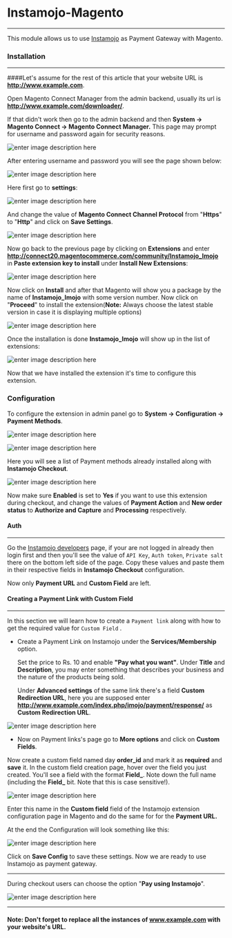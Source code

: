Instamojo-Magento  
====
----
This module allows us to use [Instamojo](https://www.instamojo.com) as Payment Gateway with Magento.


### Installation
---

####Let's assume for the rest of this article that your website URL is **http://www.example.com**.

Open Magento Connect Manager from the admin backend, usually its url is **http://www.example.com/downloader/**.

If that didn't work then go to the admin backend and then **System -> Magento Connect -> Magento Connect Manager.** This page may prompt for username and password again for security reasons.

![enter image description here](http://i.imgur.com/DlbocCD.png)


After entering username and password you will see the page shown below:

![enter image description here](http://i.imgur.com/z9Lu6WQ.png)

Here first go to **settings**:

![enter image description here](http://i.imgur.com/Sq0vNfF.png)

And change the value of **Magento Connect Channel Protocol** from "**Https**" to "**Http**" and click on **Save Settings**.

![enter image description here](http://i.imgur.com/cYmViRw.png)


Now go back to the previous page by clicking on **Extensions** and enter **http://connect20.magentocommerce.com/community/Instamojo_Imojo** in **Paste extension key to install** under **Install New Extensions**:

![enter image description here](http://i.imgur.com/SNOAo6K.png) 

Now click on **Install** and after that Magento will show you a package by the name of **Instamojo_Imojo** with some version number. Now click on "**Proceed**" to install the extension(**Note:** Always choose the latest stable version in case it is displaying multiple options)

![enter image description here](http://i.imgur.com/7hMGDVB.png)

Once the installation is done **Instamojo_Imojo** will show up in the list of extensions:

![enter image description here](http://i.imgur.com/f07fD4T.png)

Now that we have installed the extension it's time to configure this extension.

### Configuration

To configure the extension in admin panel go to **System -> Configuration -> Payment Methods**.

![enter image description here](http://i.imgur.com/yEqa9ww.png) 	

![enter image description here](http://i.imgur.com/pL1vz0C.png)

Here you will see a list of Payment methods already installed along with **Instamojo Checkout**.

![enter image description here](http://i.imgur.com/bPl0Vcz.png)

Now make sure **Enabled** is set to **Yes** if you want to use this extension during checkout, and change the values of **Payment Action** and **New order status** to **Authorize and Capture** and **Processing** respectively.

#### Auth
----
Go the [Instamojo developers](https://www.instamojo.com/developers/) page, if your are not logged in already then login first and then you'll see the value of `API Key`,  `Auth token`,  `Private salt` there on the bottom left side of the page. Copy these values and paste them in their respective fields in  **Instamojo Checkout** configuration.

Now only **Payment URL** and **Custom Field** are left.

#### Creating a Payment Link with Custom Field
----
In this section we will learn how to create a `Payment link` along with how to get the required value for `Custom Field` .

- Create a Payment Link on Instamojo under the **Services/Membership** option.
  
  Set the price to Rs. 10 and enable **"Pay what you want"**.  Under **Title** and **Description**, you may enter something that describes your business and the nature of the products being sold.
  
  Under **Advanced settings** of the same link there's a field **Custom Redirection URL**, here you are supposed enter **http://www.example.com/index.php/imojo/payment/response/** as **Custom Redirection URL**.

![enter image description here](http://i.imgur.com/6BpGcsq.png)

- Now on Payment links's page go to **More options** and click on **Custom Fields**.

 Now create a custom field named day **order_id** and mark it as **required** and **save** it. In the custom field creation page, hover over the field you just created. You'll see a field with the format **Field_<number>**. Note down the full name (including the **Field_** bit. Note that this is case sensitive!).

![enter image description here](http://i.imgur.com/0ECtqa3.png)

Enter this name in the **Custom field** field of the Instamojo extension configuration page in Magento and do the same for for the **Payment URL.**

At the end the Configuration will look something like this:

![enter image description here](http://i.imgur.com/lauHc3I.png)

Click on **Save Config** to save these settings. Now we are ready to use Instamojo as payment gateway.

---

During checkout users can choose the option "**Pay using Instamojo**".

![enter image description here](http://i.imgur.com/SiqAU3S.png)

---

#### **Note:** Don't forget to replace all the instances of **www.example.com** with your website's URL.
